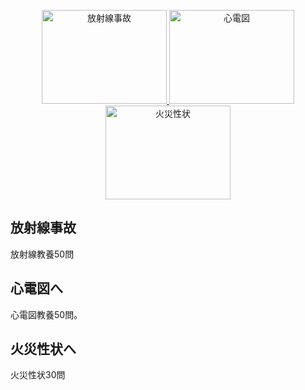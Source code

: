 <p align="center">
  <a href="https://shintaro0613.github.io/my-web-site-/">
    <img src="https://img.shields.io/badge/放射線事故-blue?style=for-the-badge&logo=github" alt="放射線事故"height="150"width="200">
  </a>
  <a href="#section-b">
    <img src="https://img.shields.io/badge/心電図-fe7d37?style=for-the-badge&logo=linkin" alt="心電図"height="150"width="200">
  </a>
  <a href="https://shintaro0613.github.io/my-web-site-/">
    <img src="https://img.shields.io/badge/火災性状-success?style=for-the-badge&logo=mail.ru" alt="火災性状"height="150"width="200">
  </a>
</p>

## 放射線事故 <a id="section-a"></a>
放射線教養50問

## 心電図へ <a id="section-b"></a>
心電図教養50問。

## 火災性状へ <a id="section-c"></a>
火災性状30問
